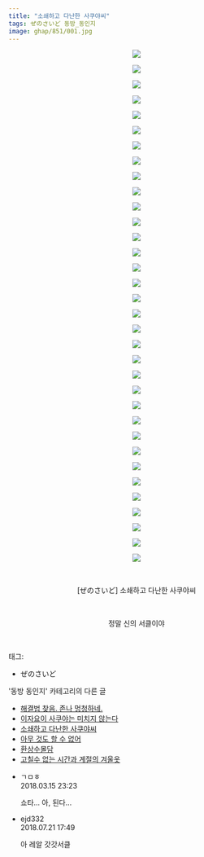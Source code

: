 ```yaml
---
title: "소쇄하고 다난한 사쿠야씨"
tags: ぜのさいど 동방_동인지
image: ghap/851/001.jpg
---
```

<div class="article">
<p style="text-align: center; clear: none; float: none;"><img src="{{ site.nasurl }}/ghap/851/001.jpg"/></p>
<p style="text-align: center; clear: none; float: none;"><img src="{{ site.nasurl }}/ghap/851/002.jpg"/></p>
<p style="text-align: center; clear: none; float: none;"><img src="{{ site.nasurl }}/ghap/851/003.jpg"/></p>
<p style="text-align: center; clear: none; float: none;"><img src="{{ site.nasurl }}/ghap/851/004.jpg"/></p>
<p style="text-align: center; clear: none; float: none;"><img src="{{ site.nasurl }}/ghap/851/005.jpg"/></p>
<p style="text-align: center; clear: none; float: none;"><img src="{{ site.nasurl }}/ghap/851/006.jpg"/></p>
<p style="text-align: center; clear: none; float: none;"><img src="{{ site.nasurl }}/ghap/851/007.jpg"/></p>
<p style="text-align: center; clear: none; float: none;"><img src="{{ site.nasurl }}/ghap/851/008.jpg"/></p>
<p style="text-align: center; clear: none; float: none;"><img src="{{ site.nasurl }}/ghap/851/009.jpg"/></p>
<p style="text-align: center; clear: none; float: none;"><img src="{{ site.nasurl }}/ghap/851/010.jpg"/></p>
<p style="text-align: center; clear: none; float: none;"><img src="{{ site.nasurl }}/ghap/851/011.jpg"/></p>
<p style="text-align: center; clear: none; float: none;"><img src="{{ site.nasurl }}/ghap/851/012.jpg"/></p>
<p style="text-align: center; clear: none; float: none;"><img src="{{ site.nasurl }}/ghap/851/013.jpg"/></p>
<p style="text-align: center; clear: none; float: none;"><img src="{{ site.nasurl }}/ghap/851/014.jpg"/></p>
<p style="text-align: center; clear: none; float: none;"><img src="{{ site.nasurl }}/ghap/851/015.jpg"/></p>
<p style="text-align: center; clear: none; float: none;"><img src="{{ site.nasurl }}/ghap/851/016.jpg"/></p>
<p style="text-align: center; clear: none; float: none;"><img src="{{ site.nasurl }}/ghap/851/017.jpg"/></p>
<p style="text-align: center; clear: none; float: none;"><img src="{{ site.nasurl }}/ghap/851/018.jpg"/></p>
<p style="text-align: center; clear: none; float: none;"><img src="{{ site.nasurl }}/ghap/851/019.jpg"/></p>
<p style="text-align: center; clear: none; float: none;"><img src="{{ site.nasurl }}/ghap/851/020.jpg"/></p>
<p style="text-align: center; clear: none; float: none;"><img src="{{ site.nasurl }}/ghap/851/021.jpg"/></p>
<p style="text-align: center; clear: none; float: none;"><img src="{{ site.nasurl }}/ghap/851/022.jpg"/></p>
<p style="text-align: center; clear: none; float: none;"><img src="{{ site.nasurl }}/ghap/851/023.jpg"/></p>
<p style="text-align: center; clear: none; float: none;"><img src="{{ site.nasurl }}/ghap/851/024.jpg"/></p>
<p style="text-align: center; clear: none; float: none;"><img src="{{ site.nasurl }}/ghap/851/025.jpg"/></p>
<p style="text-align: center; clear: none; float: none;"><img src="{{ site.nasurl }}/ghap/851/026.jpg"/></p>
<p style="text-align: center; clear: none; float: none;"><img src="{{ site.nasurl }}/ghap/851/027.jpg"/></p>
<p style="text-align: center; clear: none; float: none;"><img src="{{ site.nasurl }}/ghap/851/028.jpg"/></p>
<p style="text-align: center; clear: none; float: none;"><img src="{{ site.nasurl }}/ghap/851/029.jpg"/></p>
<p style="text-align: center; clear: none; float: none;"><img src="{{ site.nasurl }}/ghap/851/030.jpg"/></p>
<p style="text-align: center; clear: none; float: none;"><img src="{{ site.nasurl }}/ghap/851/031.jpg"/></p>
<p style="text-align: center; clear: none; float: none;"><img src="{{ site.nasurl }}/ghap/851/032.jpg"/></p>
<p style="text-align: center; clear: none; float: none;"><img src="{{ site.nasurl }}/ghap/851/033.jpg"/></p>
<p style="text-align: center; clear: none; float: none;"><img src="{{ site.nasurl }}/ghap/851/034.jpg"/></p>
<p style="text-align: center; clear: none; float: none;"><br/></p>
<p style="text-align: center; clear: none; float: none;">[ぜのさいど] 소쇄하고 다난한 사쿠야씨</p>
<p style="text-align: center; clear: none; float: none;"><br/></p>
<p style="text-align: center; clear: none; float: none;">정말 신의 서클이야</p>
<p><br/></p>
</div><div class="tagTrail">
<p>태그: </p>
<ul>
<li>ぜのさいど</li>
</ul>
</div><div class="another">
<p>'동방 동인지' 카테고리의 다른 글</p>
<ul>
<li><a href="856.html">해결법 찾음. 존나 멍청하네.</a></li>
<li><a href="/2016-07-14-ghap_852">이자요이 사쿠야는 미치지 않는다</a></li>
<li><a href="/2016-07-14-ghap_851">소쇄하고 다난한 사쿠야씨</a></li>
<li><a href="/2016-07-14-ghap_850">아무 것도 할 수 없어</a></li>
<li><a href="/2016-07-14-ghap_848">환상수몰담</a></li>
<li><a href="/2016-07-14-ghap_847">고칠수 없는 시간과 계절의 겨울옷</a></li>
</ul>
</div><div class="cb_module cb_fluid">
<div class="cb_wrt cb_profile">
<div class="comment">
<ul>
<li class="cb_thumb_off" id="comment15219970">
<div class="cb_comment_area">
<div class="cb_info_area">
<div class="cb_section">
<span class="cb_nick_name">ㄱㅁㅎ</span>
</div>
<div class="cb_section">
<span class="cb_date">2018.03.15 23:23 </span>
</div>
</div>
<div class="cb_dsc_comment">
<p class="cb_dsc">
											쇼타... 아, 된다...
										</p>
</div>
</div></li>
<li class="cb_thumb_off" id="comment15291290">
<div class="cb_comment_area">
<div class="cb_info_area">
<div class="cb_section">
<span class="cb_nick_name">ejd332</span>
</div>
<div class="cb_section">
<span class="cb_date">2018.07.21 17:49 </span>
</div>
</div>
<div class="cb_dsc_comment">
<p class="cb_dsc">
											아 레알 갓갓서클
										</p>
</div>
</div></li>
</ul>
</div>
</div><!-- commentList close -->
</div>